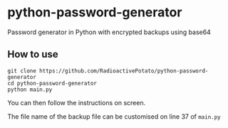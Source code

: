 # python-password-generator
Password generator in Python with encrypted backups using base64

## How to use

```
git clone https://github.com/RadioactivePotato/python-password-generator
cd python-password-generator
python main.py
```

You can then follow the instructions on screen.

The file name of the backup file can be customised on line 37 of `main.py`